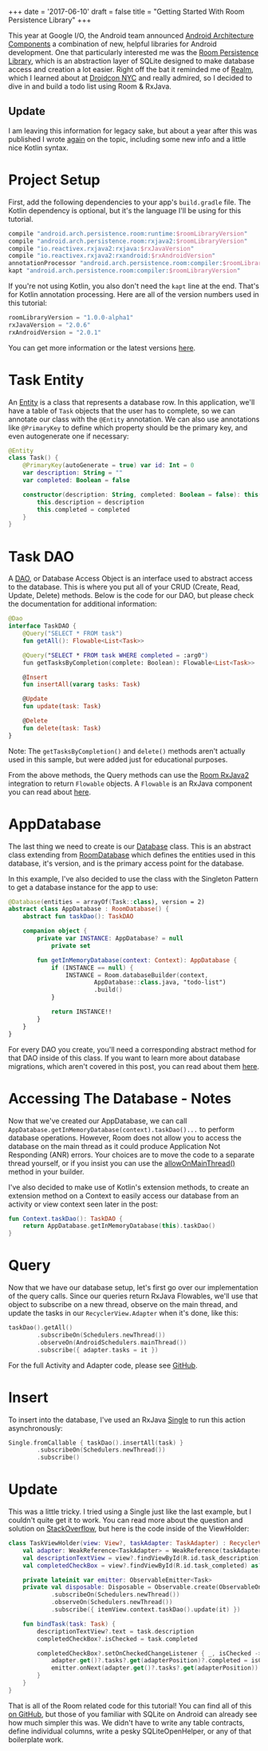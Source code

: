 +++
date = '2017-06-10'
draft = false
title = "Getting Started With Room Persistence Library"
+++

This year at Google I/O, the Android team announced [Android Architecture Components](https://developer.android.com/topic/libraries/architecture/index.html) a combination of new, helpful libraries for Android development. One that particularly interested me was the [Room Persistence Library](https://developer.android.com/topic/libraries/architecture/room.html), which is an abstraction layer of SQLite designed to make database access and creation a lot easier. Right off the bat it reminded me of [Realm](https://realm.io/products/realm-mobile-database/), which I learned about at [Droidcon NYC](https://www.youtube.com/watch?v=QT7XD1hifkU) and really admired, so I decided to dive in and build a todo list using Room & RxJava.

<!--more--> 

## Update

I am leaving this information for legacy sake, but about a year after this was published I wrote [again](posts/breaking-the-buzzwords-barrier-room-rx-repository) on the topic, including some new info and a little nice Kotlin syntax.

# Project Setup

First, add the following dependencies to your app's `build.gradle` file. The Kotlin dependency is optional, but it's the language I'll be using for this tutorial.

```groovy
compile "android.arch.persistence.room:runtime:$roomLibraryVersion"
compile "android.arch.persistence.room:rxjava2:$roomLibraryVersion"
compile "io.reactivex.rxjava2:rxjava:$rxJavaVersion"
compile "io.reactivex.rxjava2:rxandroid:$rxAndroidVersion"
annotationProcessor "android.arch.persistence.room:compiler:$roomLibraryVersion"
kapt "android.arch.persistence.room:compiler:$roomLibraryVersion"
```

If you're not using Kotlin, you also don't need the `kapt` line at the end. That's for Kotlin annotation processing. Here are all of the version numbers used in this tutorial:

```groovy
roomLibraryVersion = "1.0.0-alpha1"
rxJavaVersion = "2.0.6"
rxAndroidVersion = "2.0.1"
```

You can get more information or the latest versions [here](https://developer.android.com/topic/libraries/architecture/adding-components.html).

# Task Entity

An [Entity](https://developer.android.com/topic/libraries/architecture/room.html#entities) is a class that represents a database row. In this application, we'll have a table of `Task` objects that the user has to complete, so we can annotate our class with the `@Entity` annotation. We can also use annotations like `@PrimaryKey` to define which property should be the primary key, and even autogenerate one if necessary:

```kotlin
@Entity
class Task() {
    @PrimaryKey(autoGenerate = true) var id: Int = 0
    var description: String = ""
    var completed: Boolean = false

    constructor(description: String, completed: Boolean = false): this() {
        this.description = description
        this.completed = completed
    }
}
```

# Task DAO

A [DAO](https://developer.android.com/topic/libraries/architecture/room.html#daos), or Database Access Object is an interface used to abstract access to the database. This is where you put all of your CRUD (Create, Read, Update, Delete) methods. Below is the code for our DAO, but please check the documentation for additional information:

```kotlin
@Dao
interface TaskDAO {
    @Query("SELECT * FROM task")
    fun getAll(): Flowable<List<Task>>

    @Query("SELECT * FROM task WHERE completed = :arg0")
    fun getTasksByCompletion(complete: Boolean): Flowable<List<Task>>

    @Insert
    fun insertAll(vararg tasks: Task)

    @Update
    fun update(task: Task)

    @Delete
    fun delete(task: Task)
}
```

Note: The `getTasksByCompletion()` and `delete()` methods aren't actually used in this sample, but were added just for educational purposes.

From the above methods, the Query methods can use the [Room RxJava2](https://developer.android.com/topic/libraries/architecture/room.html#daos-query-rxjava) integration to return `Flowable` objects. A `Flowable` is an RxJava component you can read about [here](https://github.com/ReactiveX/RxJava/blob/2.x/DESIGN.md#flowable).

# AppDatabase

The last thing we need to create is our [Database](https://developer.android.com/reference/android/arch/persistence/room/Database.html) class. This is an abstract class extending from [RoomDatabase](https://developer.android.com/reference/android/arch/persistence/room/RoomDatabase.html) which defines the entities used in this database, it's version, and is the primary access point for the database. 

In this example, I've also decided to use the class with the Singleton Pattern to get a database instance for the app to use:

```kotlin
@Database(entities = arrayOf(Task::class), version = 2)
abstract class AppDatabase : RoomDatabase() {
    abstract fun taskDao(): TaskDAO

    companion object {
        private var INSTANCE: AppDatabase? = null
            private set

        fun getInMemoryDatabase(context: Context): AppDatabase {
            if (INSTANCE == null) {
                INSTANCE = Room.databaseBuilder(context,
                        AppDatabase::class.java, "todo-list")
                        .build()
            }

            return INSTANCE!!
        }
    }
}
```

For every DAO you create, you'll need a corresponding abstract method for that DAO inside of this class. If you want to learn more about database migrations, which aren't covered in this post, you can read about them [here](https://developer.android.com/topic/libraries/architecture/room.html#db-migration).

# Accessing The Database - Notes

Now that we've created our AppDatabase, we can call `AppDatabase.getInMemoryDatabase(context).taskDao()...` to perform database operations. However, Room does not allow you to access the database on the main thread as it could produce Application Not Responding (ANR) errors. Your choices are to move the code to a separate thread yourself, or if you insist you can use the [allowOnMainThread()](https://developer.android.com/reference/android/arch/persistence/room/RoomDatabase.Builder.html#allowMainThreadQueries()) method in your builder.

I've also decided to make use of Kotlin's extension methods, to create an extension method on a Context to easily access our database from an activity or view context seen later in the post:

```kotlin
fun Context.taskDao(): TaskDAO {
    return AppDatabase.getInMemoryDatabase(this).taskDao()
}
```

# Query

Now that we have our database setup, let's first go over our implementation of the query calls. Since our queries return RxJava Flowables, we'll use that object to subscribe on a new thread, observe on the main thread, and update the tasks in our `RecyclerView.Adapter` when it's done, like this:

```kotlin
taskDao().getAll()
        .subscribeOn(Schedulers.newThread())
        .observeOn(AndroidSchedulers.mainThread())
        .subscribe({ adapter.tasks = it })
```

For the full Activity and Adapter code, please see [GitHub](https://github.com/androidessence/todo-room).

# Insert

To insert into the database, I've used an RxJava [Single](https://github.com/ReactiveX/RxJava/blob/2.x/DESIGN.md#single) to run this action asynchronously:

```kotlin
Single.fromCallable { taskDao().insertAll(task) }
        .subscribeOn(Schedulers.newThread())
        .subscribe()
```

# Update

This was a little tricky. I tried using a Single just like the last example, but I couldn't quite get it to work. You can read more about the question and solution on [StackOverflow](https://stackoverflow.com/questions/44477568/calling-an-rxjava-single-in-kotlin-lambda), but here is the code inside of the ViewHolder:

```kotlin
class TaskViewHolder(view: View?, taskAdapter: TaskAdapter) : RecyclerView.ViewHolder(view) {
    val adapter: WeakReference<TaskAdapter> = WeakReference(taskAdapter)
    val descriptionTextView = view?.findViewById(R.id.task_description) as? TextView
    val completedCheckBox = view?.findViewById(R.id.task_completed) as? CheckBox

    private lateinit var emitter: ObservableEmitter<Task>
    private val disposable: Disposable = Observable.create(ObservableOnSubscribe<Task> { e -> emitter = e })
            .subscribeOn(Schedulers.newThread())
            .observeOn(Schedulers.newThread())
            .subscribe({ itemView.context.taskDao().update(it) })

    fun bindTask(task: Task) {
        descriptionTextView?.text = task.description
        completedCheckBox?.isChecked = task.completed

        completedCheckBox?.setOnCheckedChangeListener { _, isChecked ->
            adapter.get()?.tasks?.get(adapterPosition)?.completed = isChecked
            emitter.onNext(adapter.get()?.tasks?.get(adapterPosition))
        }
    }
}
```

That is all of the Room related code for this tutorial! You can find all of this [on GitHub](https://github.com/androidessence/todo-room), but those of you familiar with SQLite on Android can already see how much simpler this was. We didn't have to write any table contracts, define individual columns, write a pesky SQLiteOpenHelper, or any of that boilerplate work. 

